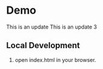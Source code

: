 # Demo
This is an update
This is an update 3


## Local Development
1. open index.html in your browser.

